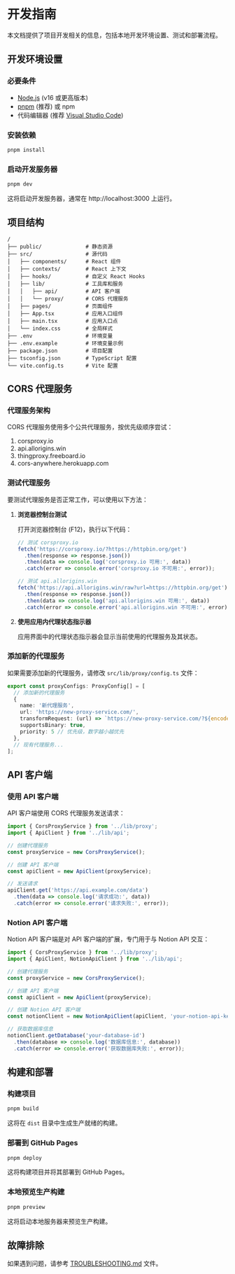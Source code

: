 # 开发指南

本文档提供了项目开发相关的信息，包括本地开发环境设置、测试和部署流程。

## 开发环境设置

### 必要条件

- [Node.js](https://nodejs.org/) (v16 或更高版本)
- [pnpm](https://pnpm.io/installation) (推荐) 或 npm
- 代码编辑器 (推荐 [Visual Studio Code](https://code.visualstudio.com/))

### 安装依赖

```bash
pnpm install
```

### 启动开发服务器

```bash
pnpm dev
```

这将启动开发服务器，通常在 http://localhost:3000 上运行。

## 项目结构

```
/
├── public/              # 静态资源
├── src/                 # 源代码
│   ├── components/      # React 组件
│   ├── contexts/        # React 上下文
│   ├── hooks/           # 自定义 React Hooks
│   ├── lib/             # 工具库和服务
│   │   ├── api/         # API 客户端
│   │   └── proxy/       # CORS 代理服务
│   ├── pages/           # 页面组件
│   ├── App.tsx          # 应用入口组件
│   ├── main.tsx         # 应用入口点
│   └── index.css        # 全局样式
├── .env                 # 环境变量
├── .env.example         # 环境变量示例
├── package.json         # 项目配置
├── tsconfig.json        # TypeScript 配置
└── vite.config.ts       # Vite 配置
```

## CORS 代理服务

### 代理服务架构

CORS 代理服务使用多个公共代理服务，按优先级顺序尝试：

1. corsproxy.io
2. api.allorigins.win
3. thingproxy.freeboard.io
4. cors-anywhere.herokuapp.com

### 测试代理服务

要测试代理服务是否正常工作，可以使用以下方法：

1. **浏览器控制台测试**

   打开浏览器控制台 (F12)，执行以下代码：

   ```javascript
   // 测试 corsproxy.io
   fetch('https://corsproxy.io/?https://httpbin.org/get')
     .then(response => response.json())
     .then(data => console.log('corsproxy.io 可用:', data))
     .catch(error => console.error('corsproxy.io 不可用:', error));
   
   // 测试 api.allorigins.win
   fetch('https://api.allorigins.win/raw?url=https://httpbin.org/get')
     .then(response => response.json())
     .then(data => console.log('api.allorigins.win 可用:', data))
     .catch(error => console.error('api.allorigins.win 不可用:', error));
   ```

2. **使用应用内代理状态指示器**

   应用界面中的代理状态指示器会显示当前使用的代理服务及其状态。

### 添加新的代理服务

如果需要添加新的代理服务，请修改 `src/lib/proxy/config.ts` 文件：

```typescript
export const proxyConfigs: ProxyConfig[] = [
  // 添加新的代理服务
  {
    name: '新代理服务',
    url: 'https://new-proxy-service.com/',
    transformRequest: (url) => `https://new-proxy-service.com/?${encodeURIComponent(url)}`,
    supportsBinary: true,
    priority: 5 // 优先级，数字越小越优先
  },
  // 现有代理服务...
];
```

## API 客户端

### 使用 API 客户端

API 客户端使用 CORS 代理服务发送请求：

```typescript
import { CorsProxyService } from '../lib/proxy';
import { ApiClient } from '../lib/api';

// 创建代理服务
const proxyService = new CorsProxyService();

// 创建 API 客户端
const apiClient = new ApiClient(proxyService);

// 发送请求
apiClient.get('https://api.example.com/data')
  .then(data => console.log('请求成功:', data))
  .catch(error => console.error('请求失败:', error));
```

### Notion API 客户端

Notion API 客户端是对 API 客户端的扩展，专门用于与 Notion API 交互：

```typescript
import { CorsProxyService } from '../lib/proxy';
import { ApiClient, NotionApiClient } from '../lib/api';

// 创建代理服务
const proxyService = new CorsProxyService();

// 创建 API 客户端
const apiClient = new ApiClient(proxyService);

// 创建 Notion API 客户端
const notionClient = new NotionApiClient(apiClient, 'your-notion-api-key');

// 获取数据库信息
notionClient.getDatabase('your-database-id')
  .then(database => console.log('数据库信息:', database))
  .catch(error => console.error('获取数据库失败:', error));
```

## 构建和部署

### 构建项目

```bash
pnpm build
```

这将在 `dist` 目录中生成生产就绪的构建。

### 部署到 GitHub Pages

```bash
pnpm deploy
```

这将构建项目并将其部署到 GitHub Pages。

### 本地预览生产构建

```bash
pnpm preview
```

这将启动本地服务器来预览生产构建。

## 故障排除

如果遇到问题，请参考 [TROUBLESHOOTING.md](./TROUBLESHOOTING.md) 文件。